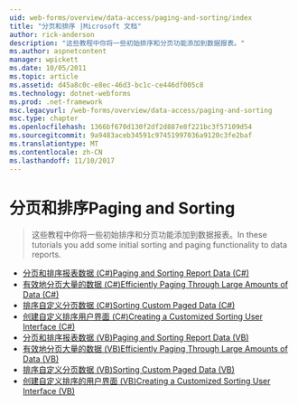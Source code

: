 ```yaml
---
uid: web-forms/overview/data-access/paging-and-sorting/index
title: "分页和排序 |Microsoft 文档"
author: rick-anderson
description: "这些教程中你将一些初始排序和分页功能添加到数据报表。"
ms.author: aspnetcontent
manager: wpickett
ms.date: 10/05/2011
ms.topic: article
ms.assetid: d45a8c0c-e8ec-46d3-bc1c-ce446df005c8
ms.technology: dotnet-webforms
ms.prod: .net-framework
msc.legacyurl: /web-forms/overview/data-access/paging-and-sorting
msc.type: chapter
ms.openlocfilehash: 1366bf670d130f2df2d887e8f221bc3f57109d54
ms.sourcegitcommit: 9a9483aceb34591c97451997036a9120c3fe2baf
ms.translationtype: MT
ms.contentlocale: zh-CN
ms.lasthandoff: 11/10/2017
---
```

<a name="paging-and-sorting"></a><span data-ttu-id="54c57-103">分页和排序</span><span class="sxs-lookup"><span data-stu-id="54c57-103">Paging and Sorting</span></span>
====================
> <span data-ttu-id="54c57-104">这些教程中你将一些初始排序和分页功能添加到数据报表。</span><span class="sxs-lookup"><span data-stu-id="54c57-104">In these tutorials you add some initial sorting and paging functionality to data reports.</span></span>


- [<span data-ttu-id="54c57-105">分页和排序报表数据 (C#)</span><span class="sxs-lookup"><span data-stu-id="54c57-105">Paging and Sorting Report Data (C#)</span></span>](paging-and-sorting-report-data-cs.md)
- [<span data-ttu-id="54c57-106">有效地分页大量的数据 (C#)</span><span class="sxs-lookup"><span data-stu-id="54c57-106">Efficiently Paging Through Large Amounts of Data (C#)</span></span>](efficiently-paging-through-large-amounts-of-data-cs.md)
- [<span data-ttu-id="54c57-107">排序自定义分页数据 (C#)</span><span class="sxs-lookup"><span data-stu-id="54c57-107">Sorting Custom Paged Data (C#)</span></span>](sorting-custom-paged-data-cs.md)
- [<span data-ttu-id="54c57-108">创建自定义排序用户界面 (C#)</span><span class="sxs-lookup"><span data-stu-id="54c57-108">Creating a Customized Sorting User Interface (C#)</span></span>](creating-a-customized-sorting-user-interface-cs.md)
- [<span data-ttu-id="54c57-109">分页和排序报表数据 (VB)</span><span class="sxs-lookup"><span data-stu-id="54c57-109">Paging and Sorting Report Data (VB)</span></span>](paging-and-sorting-report-data-vb.md)
- [<span data-ttu-id="54c57-110">有效地分页大量的数据 (VB)</span><span class="sxs-lookup"><span data-stu-id="54c57-110">Efficiently Paging Through Large Amounts of Data (VB)</span></span>](efficiently-paging-through-large-amounts-of-data-vb.md)
- [<span data-ttu-id="54c57-111">排序自定义分页数据 (VB)</span><span class="sxs-lookup"><span data-stu-id="54c57-111">Sorting Custom Paged Data (VB)</span></span>](sorting-custom-paged-data-vb.md)
- [<span data-ttu-id="54c57-112">创建自定义排序的用户界面 (VB)</span><span class="sxs-lookup"><span data-stu-id="54c57-112">Creating a Customized Sorting User Interface (VB)</span></span>](creating-a-customized-sorting-user-interface-vb.md)
